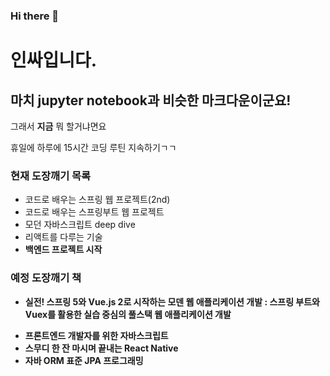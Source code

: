 ### Hi there 👋

# 인싸입니다.

## 마치 jupyter notebook과 비슷한 마크다운이군요!

그래서 <b>지금</b> 뭐 할거냐면요

휴일에 하루에 15시간 코딩 루틴 지속하기ㄱㄱ

### 현재 도장깨기 목록

- 코드로 배우는 스프링 웹 프로젝트(2nd)
- 코드로 배우는 스프링부트 웹 프로젝트
- 모던 자바스크립트 deep dive
- 리액트를 다루는 기술
- <b>백엔드 프로젝트 시작<b>

### 예정 도장깨기 책
* 실전! 스프링 5와 Vue.js 2로 시작하는 모덴 웹 애플리케이션 개발 : 스프링 부트와 Vuex를 활용한 실습 중심의 풀스택 웹 애플리케이션 개발
- <b>프론트엔드 개발자를 위한 자바스크립트<b>
- <b>스무디 한 잔 마시며 끝내는 React Native</b>
- <b> 자바 ORM 표준 JPA 프로그래밍</b>


<!--
**JonghunCHAE/JonghunCHAE** is a ✨ _special_ ✨ repository because its `README.md` (this file) appears on your GitHub profile.

Here are some ideas to get you started:

- 🔭 I’m currently working on ...
- 🌱 I’m currently learning ...
- 👯 I’m looking to collaborate on ...
- 🤔 I’m looking for help with ...
- 💬 Ask me about ...
- 📫 How to reach me: ...
- 😄 Pronouns: ...
- ⚡ Fun fact: ...
-->
